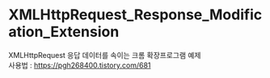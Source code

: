 # XMLHttpRequest_Response_Modification_Extension
XMLHttpRequest 응답 데이터를 속이는 크롬 확장프로그램 예제  
사용법 : https://pgh268400.tistory.com/681

